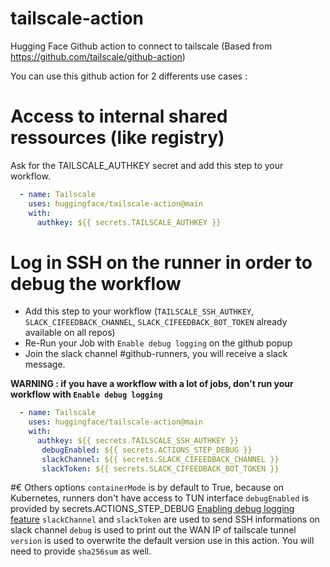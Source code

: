 # tailscale-action
Hugging Face Github action to connect to tailscale (Based from https://github.com/tailscale/github-action)

You can use this github action for 2 differents use cases :

# Access to internal shared ressources (like registry)

Ask for the TAILSCALE_AUTHKEY secret and add this step to your workflow. 

```yaml
  - name: Tailscale
    uses: huggingface/tailscale-action@main
    with:
      authkey: ${{ secrets.TAILSCALE_AUTHKEY }}
```



# Log in SSH on the runner in order to debug the workflow

- Add this step to your workflow (`TAILSCALE_SSH_AUTHKEY`, `SLACK_CIFEEDBACK_CHANNEL`, `SLACK_CIFEEDBACK_BOT_TOKEN` already available on all repos)
- Re-Run your Job with `Enable debug logging` on the github popup
- Join the slack channel #github-runners, you will receive a slack message.

**WARNING : if you have a workflow with a lot of jobs, don't run your workflow with `Enable debug logging`**

```yaml
  - name: Tailscale
    uses: huggingface/tailscale-action@main
    with:
      authkey: ${{ secrets.TAILSCALE_SSH_AUTHKEY }}
       debugEnabled: ${{ secrets.ACTIONS_STEP_DEBUG }}
       slackChannel: ${{ secrets.SLACK_CIFEEDBACK_CHANNEL }}
       slackToken: ${{ secrets.SLACK_CIFEEDBACK_BOT_TOKEN }}
```


#€ Others options
`containerMode` is by default to True, because on Kubernetes, runners don't have access to TUN interface
`debugEnabled` is provided by secrets.ACTIONS_STEP_DEBUG [Enabling debug logging feature](https://docs.github.com/en/actions/monitoring-and-troubleshooting-workflows/enabling-debug-logging)
`slackChannel` and `slackToken` are used to send SSH informations on slack channel
`debug` is used to print out the WAN IP of tailscale tunnel
`version` is used to overwrite the default version use in this action. You will need to provide `sha256sum` as well.